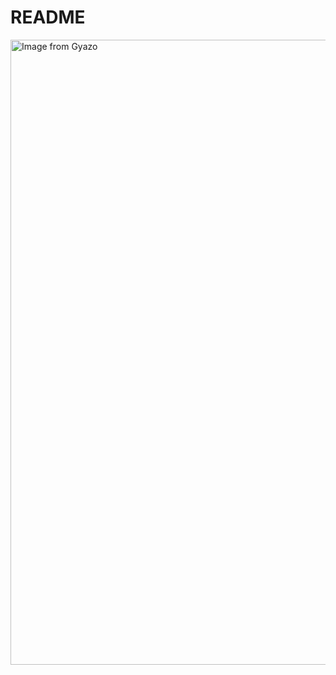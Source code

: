 # README

<a href="https://gyazo.com/0909f6bb47ca33cbfad30bde2798316e"><img src="https://i.gyazo.com/0909f6bb47ca33cbfad30bde2798316e.gif" alt="Image from Gyazo" width="1000"/></a>